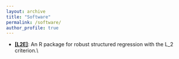 ```yaml
---
layout: archive
title: "Software"
permalink: /software/
author_profile: true
---
```




- **[[L2E]](https://cran.r-project.org/web/packages/L2E/index.html)**: An R package for robust structured regression with the L_2 criterion.\





